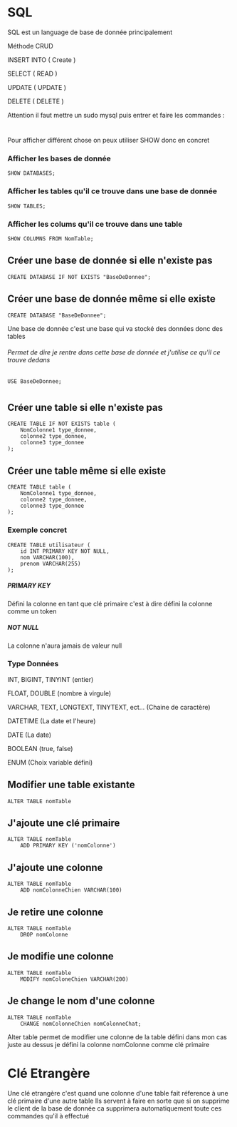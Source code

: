 # SQL
SQL est un language de base de donnée principalement

Méthode CRUD 

INSERT INTO ( Create )

SELECT ( READ )

UPDATE ( UPDATE )

DELETE ( DELETE )

Attention il faut mettre un sudo mysql puis entrer et faire les commandes :
#

Pour afficher différent chose on peux utiliser SHOW donc en concret

### Afficher les bases de donnée
    SHOW DATABASES;
### Afficher les tables qu'il ce trouve dans une base de donnée
    SHOW TABLES;
### Afficher les colums qu'il ce trouve dans une table
    SHOW COLUMNS FROM NomTable;

## Créer une base de donnée si elle n'existe pas
    CREATE DATABASE IF NOT EXISTS "BaseDeDonnee";
## Créer une base de donnée même si elle existe
    CREATE DATABASE "BaseDeDonnee"; 
Une base de donnée c'est une base qui va stocké des données donc des tables

###### Permet de dire je rentre dans cette base de donnée et j'utilise ce qu'il ce trouve dedans
    USE BaseDeDonnee;
#

## Créer une table si elle n'existe pas
    CREATE TABLE IF NOT EXISTS table (
        NomColonne1 type_donnee,
        colonne2 type_donnee,
        colonne3 type_donnee
    );
## Créer une table même si elle existe
    CREATE TABLE table (
        NomColonne1 type_donnee,
        colonne2 type_donnee,
        colonne3 type_donnee
    );

### Exemple concret
    CREATE TABLE utilisateur (
        id INT PRIMARY KEY NOT NULL,
        nom VARCHAR(100),
        prenom VARCHAR(255)
    );


##### PRIMARY KEY 
Défini la colonne en tant que clé primaire
c'est à dire défini la colonne comme un token

##### NOT NULL 
La colonne n'aura jamais de valeur null

### Type Données

INT, BIGINT, TINYINT (entier)

FLOAT, DOUBLE (nombre à virgule)

VARCHAR, TEXT, LONGTEXT, TINYTEXT, ect... (Chaine de caractère)

DATETIME (La date et l'heure)

DATE (La date)

BOOLEAN (true, false)

ENUM (Choix variable défini)


## Modifier une table existante
    ALTER TABLE nomTable


## J'ajoute une clé primaire
    ALTER TABLE nomTable
        ADD PRIMARY KEY ('nomColonne')
## J'ajoute une colonne
    ALTER TABLE nomTable
        ADD nomColonneChien VARCHAR(100)
## Je retire une colonne
    ALTER TABLE nomTable
        DROP nomColonne
## Je modifie une colonne
    ALTER TABLE nomTable
        MODIFY nomColoneChien VARCHAR(200)
## Je change le nom d'une colonne
    ALTER TABLE nomTable
        CHANGE nomColonneChien nomColonneChat;

Alter table permet de modifier une colonne de la table défini dans mon cas juste au dessus je défini la colonne nomColonne comme clé primaire


# Clé Etrangère 
Une clé etrangère c'est quand une colonne d'une table fait réference à une clé primaire d'une autre table
Ils servent à faire en sorte que si on supprime le client de la base de donnée ca supprimera automatiquement toute ces commandes qu'il à effectué


